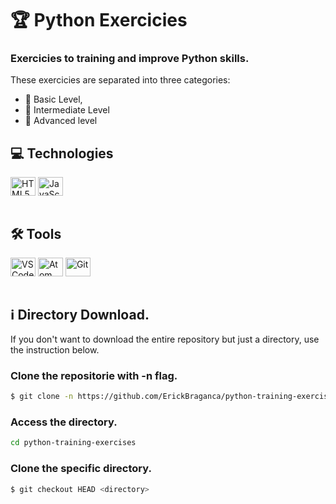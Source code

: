 # 🏆 Python Exercicies
### Exercicies to training and improve Python skills. 
These exercicies are separated into three categories:

 - 🥇 Basic Level,
 - 🥈 Intermediate Level
 - 🏅 Advanced level

## 💻 Technologies
<div style="display: inline_block">
  <img align="center" alt="HTML5" height="30" width="40" src="https://cdn.jsdelivr.net/gh/devicons/devicon/icons/flask/flask-original.svg" />
  <img align="center" alt="JavaScript" height="30" width="40" src="https://cdn.jsdelivr.net/gh/devicons/devicon/icons/python/python-original.svg" />
</div><br>

## 🛠 Tools
<div style="display: inline_block">
  <img align="center" alt="VSCode" height="30" width="40" src="https://cdn.jsdelivr.net/gh/devicons/devicon/icons/vscode/vscode-original.svg" />
  <img align="center" alt="Atom" height="30" width="40" src="https://cdn.jsdelivr.net/gh/devicons/devicon/icons/atom/atom-original.svg" />
  <img align="center" alt="Git" height="30" width="40" src="https://cdn.jsdelivr.net/gh/devicons/devicon/icons/git/git-original.svg" />
</div><br>

## ℹ Directory Download.
If you don't want to download the entire repository but just a directory, use the instruction below.

### Clone the repositorie with -n flag.
```sh
$ git clone -n https://github.com/ErickBraganca/python-training-exercises.git
```

### Access the directory.
```sh
cd python-training-exercises
```

### Clone the specific directory.
```sh
$ git checkout HEAD <directory> 
```
